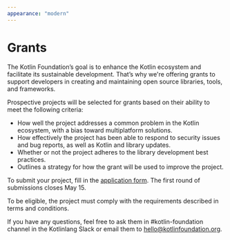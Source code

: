 ```yaml
---
appearance: "modern"
---
```


# Grants

The Kotlin Foundation’s goal is to enhance the Kotlin ecosystem and facilitate its sustainable development. That’s why we're offering grants to support developers in creating and maintaining open source libraries, tools, and frameworks.

Prospective projects will be selected for grants based on their ability to meet the following criteria:
 * How well the project addresses a common problem in the Kotlin ecosystem, with a bias toward multiplatform solutions.
 * How effectively the project has been able to respond to security issues and bug reports, as well as Kotlin and library updates.
 * Whether or not the project adheres to the library development best practices.
 * Outlines a strategy for how the grant will be used to improve the project.

To submit your project, fill in the [application form](https://forms.gle/My2D81t9xEajURWu6). The first round of submissions closes May 15.

To be eligible, the project must comply with the requirements described in terms and conditions.

If you have any questions, feel free to ask them in #kotlin-foundation channel in the Kotlinlang Slack or email them to [hello@kotlinfoundation.org](mailto:hello@kotlinfoundation.org).
